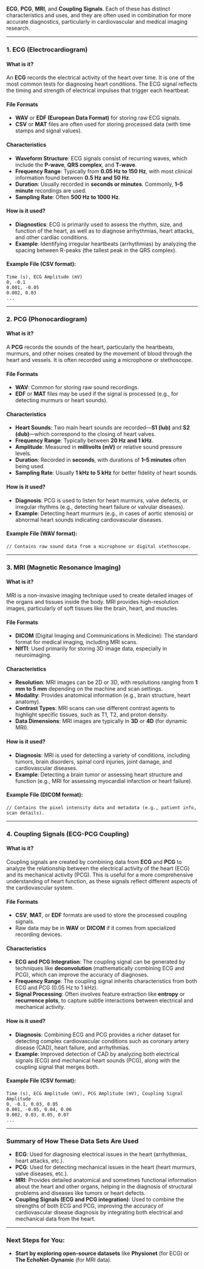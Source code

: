 **ECG**, **PCG**, **MRI**, and **Coupling Signals**. Each of these has distinct characteristics and uses, and they are often used in combination for more accurate diagnostics, particularly in cardiovascular and medical imaging research.

---

### **1. ECG (Electrocardiogram)**

#### **What is it?**
An **ECG** records the electrical activity of the heart over time. It is one of the most common tests for diagnosing heart conditions. The ECG signal reflects the timing and strength of electrical impulses that trigger each heartbeat.

#### **File Formats**
- **WAV** or **EDF (European Data Format)** for storing raw ECG signals.
- **CSV** or **MAT** files are often used for storing processed data (with time stamps and signal values).

#### **Characteristics**
- **Waveform Structure**: ECG signals consist of recurring waves, which include the **P-wave**, **QRS complex**, and **T-wave**.
- **Frequency Range**: Typically from **0.05 Hz to 150 Hz**, with most clinical information found between **0.5 Hz and 50 Hz**.
- **Duration**: Usually recorded in **seconds or minutes**. Commonly, **1–5 minute** recordings are used.
- **Sampling Rate**: Often **500 Hz to 1000 Hz**.

#### **How is it used?**
- **Diagnostics**: ECG is primarily used to assess the rhythm, size, and function of the heart, as well as to diagnose arrhythmias, heart attacks, and other cardiac conditions.
- **Example**: Identifying irregular heartbeats (arrhythmias) by analyzing the spacing between R-peaks (the tallest peak in the QRS complex).

#### **Example File (CSV format)**:
```csv
Time (s), ECG Amplitude (mV)
0, -0.1
0.001, -0.05
0.002, 0.03
...
```

---

### **2. PCG (Phonocardiogram)**

#### **What is it?**
A **PCG** records the sounds of the heart, particularly the heartbeats, murmurs, and other noises created by the movement of blood through the heart and vessels. It is often recorded using a microphone or stethoscope.

#### **File Formats**
- **WAV**: Common for storing raw sound recordings.
- **EDF** or **MAT** files may be used if the signal is processed (e.g., for detecting murmurs or heart sounds).

#### **Characteristics**
- **Heart Sounds**: Two main heart sounds are recorded—**S1 (lub)** and **S2 (dub)**—which correspond to the closing of heart valves.
- **Frequency Range**: Typically between **20 Hz and 1 kHz**.
- **Amplitude**: Measured in **millivolts (mV)** or relative sound pressure levels.
- **Duration**: Recorded in **seconds**, with durations of **1–5 minutes** often being used.
- **Sampling Rate**: Usually **1 kHz to 5 kHz** for better fidelity of heart sounds.

#### **How is it used?**
- **Diagnosis**: PCG is used to listen for heart murmurs, valve defects, or irregular rhythms (e.g., detecting heart failure or valvular diseases).
- **Example**: Detecting heart murmurs (e.g., in cases of aortic stenosis) or abnormal heart sounds indicating cardiovascular diseases.

#### **Example File (WAV format)**:
```wav
// Contains raw sound data from a microphone or digital stethoscope.
```

---

### **3. MRI (Magnetic Resonance Imaging)**

#### **What is it?**
MRI is a non-invasive imaging technique used to create detailed images of the organs and tissues inside the body. MRI provides high-resolution images, particularly of soft tissues like the brain, heart, and muscles.

#### **File Formats**
- **DICOM** (Digital Imaging and Communications in Medicine): The standard format for medical imaging, including MRI scans.
- **NIfTI**: Used primarily for storing 3D image data, especially in neuroimaging.

#### **Characteristics**
- **Resolution**: MRI images can be 2D or 3D, with resolutions ranging from **1 mm to 5 mm** depending on the machine and scan settings.
- **Modality**: Provides anatomical information (e.g., brain structure, heart anatomy).
- **Contrast Types**: MRI scans can use different contrast agents to highlight specific tissues, such as T1, T2, and proton density.
- **Data Dimensions**: MRI images are typically in **3D** or **4D** (for dynamic MRI).

#### **How is it used?**
- **Diagnosis**: MRI is used for detecting a variety of conditions, including tumors, brain disorders, spinal cord injuries, joint damage, and cardiovascular diseases.
- **Example**: Detecting a brain tumor or assessing heart structure and function (e.g., MRI for assessing myocardial infarction or heart failure).

#### **Example File (DICOM format)**:
```dicom
// Contains the pixel intensity data and metadata (e.g., patient info, scan details).
```

---

### **4. Coupling Signals (ECG-PCG Coupling)**

#### **What is it?**
Coupling signals are created by combining data from **ECG** and **PCG** to analyze the relationship between the electrical activity of the heart (ECG) and its mechanical activity (PCG). This is useful for a more comprehensive understanding of heart function, as these signals reflect different aspects of the cardiovascular system.

#### **File Formats**
- **CSV**, **MAT**, or **EDF** formats are used to store the processed coupling signals.
- Raw data may be in **WAV** or **DICOM** if it comes from specialized recording devices.

#### **Characteristics**
- **ECG and PCG Integration**: The coupling signal can be generated by techniques like **deconvolution** (mathematically combining ECG and PCG), which can improve the accuracy of diagnoses.
- **Frequency Range**: The coupling signal inherits characteristics from both ECG and PCG (0.05 Hz to 1 kHz).
- **Signal Processing**: Often involves feature extraction like **entropy** or **recurrence plots**, to capture subtle interactions between electrical and mechanical activity.

#### **How is it used?**
- **Diagnosis**: Combining ECG and PCG provides a richer dataset for detecting complex cardiovascular conditions such as coronary artery disease (CAD), heart failure, and arrhythmias.
- **Example**: Improved detection of CAD by analyzing both electrical signals (ECG) and mechanical heart sounds (PCG), along with the coupling signal that merges both.

#### **Example File (CSV format)**:
```csv
Time (s), ECG Amplitude (mV), PCG Amplitude (mV), Coupling Signal Amplitude
0, -0.1, 0.03, 0.05
0.001, -0.05, 0.04, 0.06
0.002, 0.03, 0.05, 0.07
...
```

---

### **Summary of How These Data Sets Are Used**

- **ECG**: Used for diagnosing electrical issues in the heart (arrhythmias, heart attacks, etc.).
- **PCG**: Used for detecting mechanical issues in the heart (heart murmurs, valve diseases, etc.).
- **MRI**: Provides detailed anatomical and sometimes functional information about the heart and other organs, helping in the diagnosis of structural problems and diseases like tumors or heart defects.
- **Coupling Signals (ECG and PCG integration)**: Used to combine the strengths of both ECG and PCG, improving the accuracy of cardiovascular disease diagnosis by integrating both electrical and mechanical data from the heart.

---

### **Next Steps for You**:
- **Start by exploring open-source datasets** like **Physionet** (for ECG) or **The EchoNet-Dynamic** (for MRI data). 

